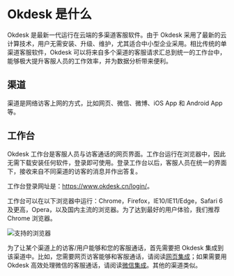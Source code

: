 # Okdesk 是什么

Okdesk 是最新一代运行在云端的多渠道客服软件。由于 Okdesk 采用了最新的云计算技术，用户无需安装、升级、维护，尤其适合中小型企业采用。相比传统的单渠道客服软件，Okdesk 可以将来自多个渠道的客服请求汇总到统一的工作台中，能够极大提升客服人员的工作效率，并为数据分析带来便利。

## 渠道

渠道是网络访客上网的方式，比如网页、微信、微博、iOS App 和 Android App 等。

## 工作台

Okdesk 工作台是客服人员与访客通话的网页界面。工作台运行在浏览器中，因此无需下载安装任何软件，登录即可使用。登录工作台以后，客服人员在统一的界面下，接收来自不同渠道的访客的消息并作出答复。

工作台登录网址是：<a href="https://www.okdesk.cn/login/">https://www.okdesk.cn/login/</a>。

工作台可以在以下浏览器中运行：Chrome，Firefox，IE10/IE11/Edge，Safari 6 及更高，Opera，以及国内主流的浏览器。为了达到最好的用户体验，我们推荐 Chrome 浏览器。

![支持的浏览器](https://www.okdesk.cn/documentation/source/images/browsers.png)

为了让某个渠道上的访客/用户能够和您的客服通话，首先需要把 Okdesk 集成到该渠道中。比如，您需要网页访客能够和客服通话，请阅读[网页集成](https://okdesk-docs.readthedocs.io/zh/latest/web/)；如果需要用 Okdesk 高效处理微信的客服通话，请阅读[微信集成](https://okdesk-docs.readthedocs.io/zh/latest/wechat/)。其他的渠道类似。
